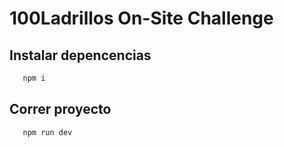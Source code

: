 # 100Ladrillos On-Site Challenge

## Instalar depencencias

```bash
   npm i
```

## Correr proyecto

```bash
   npm run dev
```
